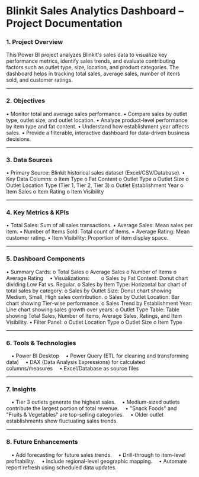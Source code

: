 # Blinkit Sales Analytics Dashboard – Project Documentation

### 1. Project Overview
This Power BI project analyzes Blinkit's sales data to visualize key performance metrics, identify sales trends, and evaluate contributing factors such as outlet type, size, location, and product categories. The dashboard helps in tracking total sales, average sales, number of items sold, and customer ratings.
________________________________________
### 2. Objectives
•	Monitor total and average sales performance.
•	Compare sales by outlet type, outlet size, and outlet location.
•	Analyze product-level performance by item type and fat content.
•	Understand how establishment year affects sales.
•	Provide a filterable, interactive dashboard for data-driven business decisions.
________________________________________
### 3. Data Sources
•	Primary Source: Blinkit historical sales dataset (Excel/CSV/Database).
•	Key Data Columns:
o	Item Type
o	Fat Content
o	Outlet Type
o	Outlet Size
o	Outlet Location Type (Tier 1, Tier 2, Tier 3)
o	Outlet Establishment Year
o	Item Sales
o	Item Rating
o	Item Visibility
________________________________________
### 4. Key Metrics & KPIs
•	Total Sales: Sum of all sales transactions.
•	Average Sales: Mean sales per item.
•	Number of Items Sold: Total count of items.
•	Average Rating: Mean customer rating.
•	Item Visibility: Proportion of item display space.
________________________________________
### 5. Dashboard Components
•	Summary Cards:
o	Total Sales
o	Average Sales
o	Number of Items
o	Average Rating
&emsp;•	Visualizations:
&emsp;&emsp;o	Sales by Fat Content: Donut chart dividing Low Fat vs. Regular.
o	Sales by Item Type: Horizontal bar chart of total sales by category.
o	Sales by Outlet Size: Donut chart showing Medium, Small, High sales contribution.
o	Sales by Outlet Location: Bar chart showing Tier-wise performance.
o	Sales Trend by Establishment Year: Line chart showing sales growth over years.
o	Outlet Type Table: Table showing Total Sales, Number of Items, Average Sales, Ratings, and Item Visibility.
•	Filter Panel:
o	Outlet Location Type
o	Outlet Size
o	Item Type
________________________________________
### 6. Tools & Technologies
&emsp;•	Power BI Desktop
&emsp;•	Power Query (ETL for cleaning and transforming data)
&emsp;•	DAX (Data Analysis Expressions) for calculated columns/measures
&emsp;•	Excel/Database as source files
________________________________________
### 7. Insights
&emsp;•	Tier 3 outlets generate the highest sales.
&emsp;•	Medium-sized outlets contribute the largest portion of total revenue.
&emsp;•	"Snack Foods" and "Fruits & Vegetables" are top-selling categories.
&emsp;•	Older outlet establishments show fluctuating sales trends.
________________________________________
### 8. Future Enhancements
&emsp;•	Add forecasting for future sales trends.
&emsp;•	Drill-through to item-level profitability.
&emsp;•	Include regional-level geographic mapping.
&emsp;•	Automate report refresh using scheduled data updates.
